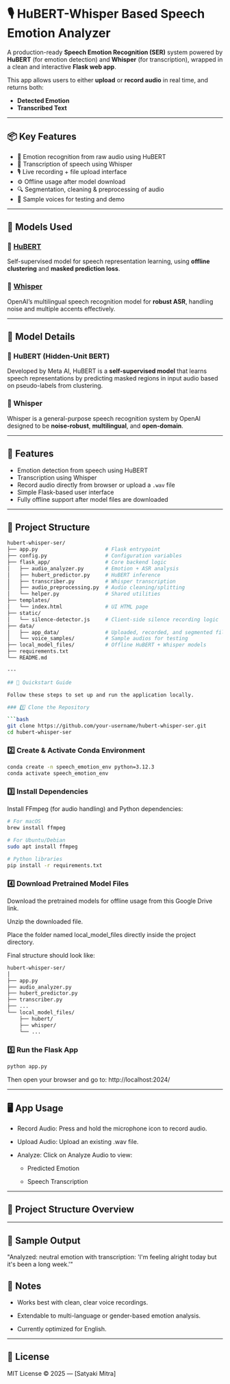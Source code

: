 # 🎙️ HuBERT-Whisper Based Speech Emotion Analyzer

A production-ready **Speech Emotion Recognition (SER)** system powered by **HuBERT** (for emotion detection) and **Whisper** (for transcription), wrapped in a clean and interactive **Flask web app**.

This app allows users to either **upload** or **record audio** in real time, and returns both:
- **Detected Emotion**
- **Transcribed Text**

---

## 📦 Key Features

- 🎯 Emotion recognition from raw audio using HuBERT
- 📝 Transcription of speech using Whisper
- 🎙️ Live recording + file upload interface
- ⚙️ Offline usage after model download
- 🔍 Segmentation, cleaning & preprocessing of audio
- 🧪 Sample voices for testing and demo

---

## 🧠 Models Used

### 🔹 [HuBERT](https://arxiv.org/abs/2106.07447)
Self-supervised model for speech representation learning, using **offline clustering** and **masked prediction loss**.

### 🔹 [Whisper](https://openai.com/research/whisper)
OpenAI’s multilingual speech recognition model for **robust ASR**, handling noise and multiple accents effectively.

---

## 🧠  Model Details

### 🔹 HuBERT (Hidden-Unit BERT)
Developed by Meta AI, HuBERT is a **self-supervised model** that learns speech representations by predicting masked regions in input audio based on pseudo-labels from clustering.

### 🔹 Whisper
Whisper is a general-purpose speech recognition system by OpenAI designed to be **noise-robust**, **multilingual**, and **open-domain**.

---

## 🧰 Features

- Emotion detection from speech using HuBERT
- Transcription using Whisper
- Record audio directly from browser or upload a `.wav` file
- Simple Flask-based user interface
- Fully offline support after model files are downloaded

---

## 📁 Project Structure

```bash
hubert-whisper-ser/
├── app.py                      # Flask entrypoint
├── config.py                   # Configuration variables
├── flask_app/                  # Core backend logic
│   ├── audio_analyzer.py       # Emotion + ASR analysis
│   ├── hubert_predictor.py     # HuBERT inference
│   ├── transcriber.py          # Whisper transcription
│   ├── audio_preprocessing.py  # Audio cleaning/splitting
│   └── helper.py               # Shared utilities
├── templates/
│   └── index.html              # UI HTML page
├── static/
│   └── silence-detector.js     # Client-side silence recording logic
├── data/
│   ├── app_data/               # Uploaded, recorded, and segmented files
│   └── voice_samples/          # Sample audios for testing
├── local_model_files/          # Offline HuBERT + Whisper models
├── requirements.txt
└── README.md

---

## 🚀 Quickstart Guide

Follow these steps to set up and run the application locally.

### 1️⃣ Clone the Repository

```bash
git clone https://github.com/your-username/hubert-whisper-ser.git
cd hubert-whisper-ser
```

### 2️⃣ Create & Activate Conda Environment
```bash
conda create -n speech_emotion_env python=3.12.3
conda activate speech_emotion_env
```
### 3️⃣ Install Dependencies
Install FFmpeg (for audio handling) and Python dependencies:

```bash
# For macOS
brew install ffmpeg

# For Ubuntu/Debian
sudo apt install ffmpeg

# Python libraries
pip install -r requirements.txt
```
### 4️⃣ Download Pretrained Model Files
Download the pretrained models for offline usage from this Google Drive link.

Unzip the downloaded file.

Place the folder named local_model_files directly inside the project directory.

Final structure should look like:
```markdown
hubert-whisper-ser/
│
├── app.py
├── audio_analyzer.py
├── hubert_predictor.py
├── transcriber.py
├── ...
└── local_model_files/
    ├── hubert/
    ├── whisper/
    └── ...
```

### 5️⃣ Run the Flask App
```bash
python app.py
```

Then open your browser and go to: http://localhost:2024/

---

## 🖥️ App Usage

- Record Audio: Press and hold the microphone icon to record audio.

- Upload Audio: Upload an existing .wav file.

- Analyze: Click on Analyze Audio to view:

  - Predicted Emotion

  - Speech Transcription
---

## 📁 Project Structure Overview


---

## 🧪 Sample Output
"Analyzed: neutral emotion with transcription: 'I'm feeling alright today but it's been a long week.'"

## 📌 Notes

- Works best with clean, clear voice recordings.

- Extendable to multi-language or gender-based emotion analysis.

- Currently optimized for English.

---

## 📄 License
MIT License © 2025 — [Satyaki Mitra]

